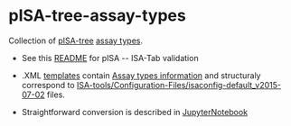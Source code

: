 # pISA-tree-assay-types
Collection of [pISA-tree](https://github.com/NIB-SI/pISA-tree) [assay types](https://github.com/NIB-SI/pISA-tree/tree/projects/Templates).


* See this [README](https://github.com/NIB-SI/pISA-tree-assay-types/blob/main/pISA--ISA-Tab_validation-templates/README.md) for pISA -- ISA-Tab validation

* .XML [templates](https://github.com/NIB-SI/pISA-tree-assay-types/tree/main/pISA--ISA-Tab_validation-templates/isaconfig-default-Investigation-v2015-07-02_extended-with-pISA_v2022-02) contain [Assay types information](https://github.com/NIB-SI/pISA-tree-assay-types/tree/main/Assay-types) and structuraly correspond to [ISA-tools/Configuration-Files/isaconfig-default_v2015-07-02](https://github.com/ISA-tools/Configuration-Files/tree/master/isaconfig-default_v2015-07-02) files.

* Straightforward conversion is described in [JupyterNotebook](https://github.com/NIB-SI/pISA-tree-assay-types/blob/main/JupyterNotebook/pISA-tree_to_ISA-Tab.ipynb)
